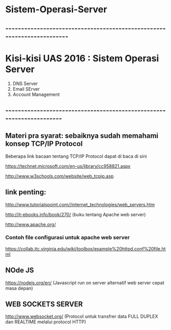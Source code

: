 # Sistem-Operasi-Server

## -----------------------------------------------------------------------

# Kisi-kisi UAS 2016 : Sistem Operasi Server 

1. DNS Server 
2. Email SErver 
3. Account Management

## ---------------------------------------------------------------------




## Materi pra syarat: sebaiknya sudah memahami konsep TCP/IP Protocol

Beberapa link bacaan tentang TCP/IP Protocol dapat di baca di sini

https://technet.microsoft.com/en-us/library/cc958821.aspx

http://www.w3schools.com/website/web_tcpip.asp

## link penting:

http://www.tutorialspoint.com//internet_technologies/web_servers.htm

http://it-ebooks.info/book/270/  (buku tentang Apache web server)

http://www.apache.org/

### Contoh file configurasi untuk apache web server

https://collab.itc.virginia.edu/wiki/toolbox/example%20httpd.conf%20file.html


## NOde JS

https://nodejs.org/en/   (Javascript run on server alternatif web server cepat masa depan)

## WEB SOCKETS SERVER 

http://www.websocket.org/    (Protocol untuk transfrer data FULL DUPLEX dan REALTIME melalui protocol HTTP)
 

